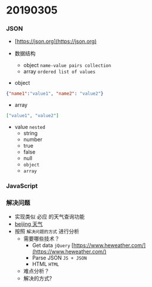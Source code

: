 # 20190305

### JSON
- [https://json.org](https://json.org)
- 数据结构
    - object `name-value pairs collection`
    - array `ordered list of values`

- object

```json
{"name1":"value1", "name2": "value2"}
```
- array
```json
["value1", "value2"]      
```

- value `nested`
    - string
    - number
    - true
    - false
    - null
    - `object`
    - `array`
    
### JavaScript

### 解决问题
- 实现类似 必应 的天气查询功能
- [beijing 天气](https://cn.bing.com/search?q=beijing+%E5%A4%A9%E6%B0%94&qs=n&form=QBRE&sp=-1&pq=beijing+%E5%A4%A9%E6%B0%94&sc=0-10&sk=&cvid=7A7E53C7F97D49EFB5AF5F9F31FD8446)
- 按照 `解决问题的方式` 进行分析
    - 需要哪些技术？
        - Get data `jQuery` [https://www.heweather.com/](https://www.heweather.com/)
        - Parse JSON `JS + JSON`
        - HTML `HTML`
    - 难点分析？
    - 解决的方式?
    
    
